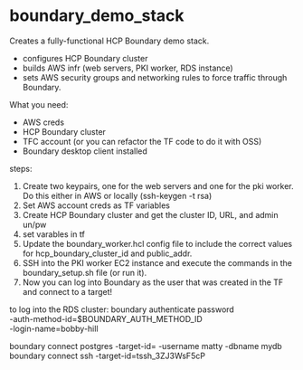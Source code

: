 # boundary_demo_stack

Creates a fully-functional HCP Boundary demo stack.

- configures HCP Boundary cluster
- builds AWS infr (web servers, PKI worker, RDS instance)
- sets AWS security groups and networking rules to force traffic through Boundary.


What you need:
- AWS creds
- HCP Boundary cluster
- TFC account (or you can refactor the TF code to do it with OSS)
- Boundary desktop client installed


steps:
1. Create two keypairs, one for the web servers and one for the pki worker. Do this either in AWS or locally (ssh-keygen -t rsa)
2. Set AWS account creds as TF variables
3. Create HCP Boundary cluster and get the cluster ID, URL, and admin un/pw
4. set varables in tf
5. Update the boundary_worker.hcl config file to include the correct values for hcp_boundary_cluster_id and public_addr.
6. SSH into the PKI worker EC2 instance and execute the commands in the boundary_setup.sh file (or run it).
7. Now you can log into Boundary as the user that was created in the TF and connect to a target!



to log into the RDS cluster:
boundary authenticate password \
   -auth-method-id=$BOUNDARY_AUTH_METHOD_ID \
   -login-name=bobby-hill

boundary connect postgres -target-id=<target-id> -username matty -dbname mydb
boundary connect ssh -target-id=tssh_3ZJ3WsF5cP     